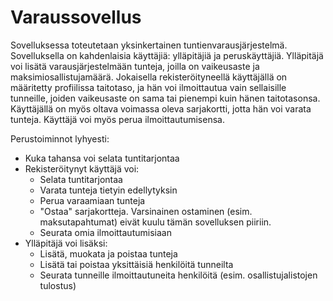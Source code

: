 # Varaussovellus

Sovelluksessa toteutetaan yksinkertainen tuntienvarausjärjestelmä. Sovelluksella on kahdenlaisia käyttäjiä: ylläpitäjiä ja peruskäyttäjiä. Ylläpitäjä voi lisätä varausjärjestelmään 
tunteja, joilla on vaikeusaste ja maksimiosallistujamäärä. Jokaisella rekisteröityneellä käyttäjällä on määritetty profiilissa taitotaso, ja hän voi ilmoittautua vain sellaisille 
tunneille, joiden vaikeusaste on sama tai pienempi kuin hänen taitotasonsa. Käyttäjällä on myös oltava voimassa oleva sarjakortti, jotta hän voi varata tunteja. Käyttäjä voi myös 
perua ilmoittautumisensa.

Perustoiminnot lyhyesti:
- Kuka tahansa voi selata tuntitarjontaa
- Rekisteröitynyt käyttäjä voi:
  - Selata tuntitarjontaa
  - Varata tunteja tietyin edellytyksin
  - Perua varaamiaan tunteja
  - "Ostaa" sarjakortteja. Varsinainen ostaminen (esim. maksutapahtumat) eivät kuulu tämän sovelluksen piiriin.
  - Seurata omia ilmoittautumisiaan
- Ylläpitäjä voi lisäksi:
  - Lisätä, muokata ja poistaa tunteja
  - Lisätä tai poistaa yksittäisiä henkilöitä tunneilta
  - Seurata tunneille ilmoittautuneita henkilöitä (esim. osallistujalistojen tulostus) 
